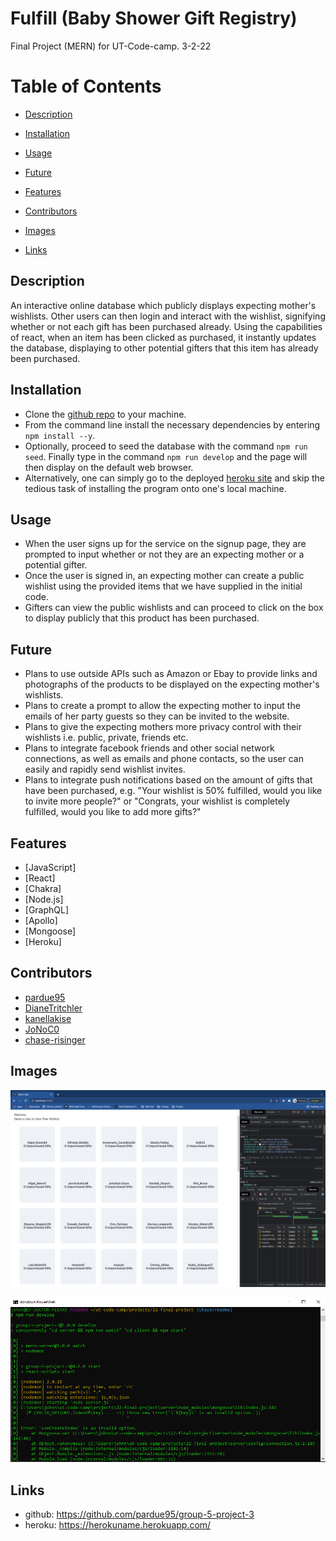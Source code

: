 
# Fulfill (Baby Shower Gift Registry)
Final Project (MERN) for UT-Code-camp. 3-2-22
# Table of Contents

- [Description](#description)

- [Installation](#installation)

- [Usage](#usage)

- [Future](#future)

- [Features](#features)

- [Contributors](#contributors)

- [Images](#images)

- [Links](#links)

## Description
An interactive online database which publicly displays expecting mother's wishlists.  Other users can then login and interact with the wishlist, signifying whether or not each gift has been purchased already.  Using the capabilities of react, when an item has been clicked as purchased, it instantly updates the database, displaying to other potential gifters that this item has already been purchased.

## Installation 
* Clone the [github repo](https://github.com/pardue95/group-5-project-3) to your machine.  
* From the command line install the necessary dependencies by entering `npm install --y`.  
* Optionally, proceed to seed the database with the command `npm run seed`. Finally type in the command `npm run develop` and the page will then display on the default web browser.
* Alternatively, one can simply go to the deployed [heroku site](http:herokositehere) and skip the tedious task of installing the program onto one's local machine.

## Usage
* When the user signs up for the service on the signup page, they are prompted to input whether or not they are an expecting mother or a potential gifter.  
* Once the user is signed in, an expecting mother can create a public wishlist using the provided items that we have supplied in the initial code.  
* Gifters can view the public wishlists and can proceed to click on the box to display publicly that this product has been purchased.

## Future 
* Plans to use outside APIs such as Amazon or Ebay to provide links and photographs of the products to be displayed on the expecting mother's wishlists.  
* Plans to create a prompt to allow the expecting mother to input the emails of her party guests so they can be invited to the website. 
* Plans to give the expecting mothers more privacy control with their wishlists i.e. public, private, friends etc.  
* Plans to integrate facebook friends and other social network connections, as well as emails and phone contacts, so the user can easily and rapidly send wishlist invites.  
* Plans to integrate push notifications based on the amount of gifts that have been purchased, e.g. "Your wishlist is 50% fulfilled, would you like to invite more people?" or "Congrats, your wishlist is completely fulfilled, would you like to add more gifts?"

## Features

* [JavaScript]
* [React]
* [Chakra]
* [Node.js]
* [GraphQL]
* [Apollo]
* [Mongoose]
* [Heroku]

## Contributors
* [pardue95](https://www.github.com/pardue95)
* [DianeTritchler](https://www.github.com/dianetritchler)
* [kanellakise](https://www.github.com/kanellakise)
* [JoNoC0](https://www.github.com/JoNoC0)
* [chase-risinger](https://www.github.com/chase-risinger)



## Images
![screenshot of deployed app](client/src/images/screen-shot-1.png?raw=true "Screenshot of deployed app")


![screenshot of command line](client/src/images/screen-shot-2.png?raw=true "Screenshot of command line")


## Links
* github: https://github.com/pardue95/group-5-project-3
* heroku: https://herokuname.herokuapp.com/
